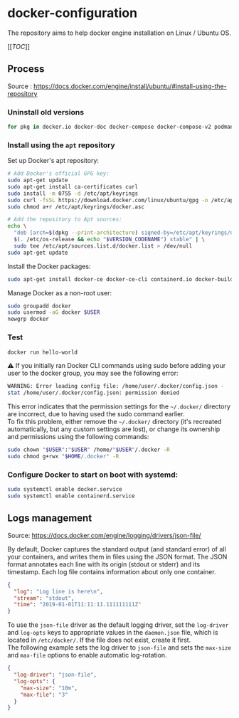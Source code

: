 # docker-configuration

The repository aims to help docker engine installation on Linux / Ubuntu OS.

[[_TOC_]]

## Process

Source : https://docs.docker.com/engine/install/ubuntu/#install-using-the-repository

### Uninstall old versions

```bash
for pkg in docker.io docker-doc docker-compose docker-compose-v2 podman-docker containerd runc; do sudo apt-get remove $pkg; done
```

### Install using the `apt` repository

Set up Docker's apt repository:
```bash
# Add Docker's official GPG key:
sudo apt-get update
sudo apt-get install ca-certificates curl
sudo install -m 0755 -d /etc/apt/keyrings
sudo curl -fsSL https://download.docker.com/linux/ubuntu/gpg -o /etc/apt/keyrings/docker.asc
sudo chmod a+r /etc/apt/keyrings/docker.asc

# Add the repository to Apt sources:
echo \
  "deb [arch=$(dpkg --print-architecture) signed-by=/etc/apt/keyrings/docker.asc] https://download.docker.com/linux/ubuntu \
  $(. /etc/os-release && echo "$VERSION_CODENAME") stable" | \
  sudo tee /etc/apt/sources.list.d/docker.list > /dev/null
sudo apt-get update
```

Install the Docker packages:

```bash
sudo apt-get install docker-ce docker-ce-cli containerd.io docker-buildx-plugin docker-compose-plugin
```

Manage Docker as a non-root user:

```bash
sudo groupadd docker
sudo usermod -aG docker $USER
newgrp docker
```

### Test

```bash
docker run hello-world
```

⚠️ If you initially ran Docker CLI commands using sudo before adding your user to the docker group, you may see the following error:

```bash
WARNING: Error loading config file: /home/user/.docker/config.json -
stat /home/user/.docker/config.json: permission denied
```

This error indicates that the permission settings for the `~/.docker/` directory are incorrect, due to having used the sudo command earlier.  
To fix this problem, either remove the `~/.docker/` directory (it's recreated automatically, but any custom settings are lost), or change its ownership and permissions using the following commands:

```bash
sudo chown "$USER":"$USER" /home/"$USER"/.docker -R
sudo chmod g+rwx "$HOME/.docker" -R
```

### Configure Docker to start on boot with systemd:

```bash
sudo systemctl enable docker.service
sudo systemctl enable containerd.service
```

## Logs management

Source: https://docs.docker.com/engine/logging/drivers/json-file/

By default, Docker captures the standard output (and standard error) of all your containers, and writes them in files using the JSON format. The JSON format annotates each line with its origin (stdout or stderr) and its timestamp. Each log file contains information about only one container.

```json
{
  "log": "Log line is here\n",
  "stream": "stdout",
  "time": "2019-01-01T11:11:11.111111111Z"
}
```

To use the `json-file` driver as the default logging driver, set the `log-driver` and `log-opts` keys to appropriate values in the `daemon.json` file, which is located in `/etc/docker/`. If the file does not exist, create it first.  
The following example sets the log driver to `json-file` and sets the `max-size` and `max-file` options to enable automatic log-rotation.

```json
{
  "log-driver": "json-file",
  "log-opts": {
    "max-size": "10m",
    "max-file": "3"
  }
}
```
